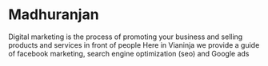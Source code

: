 # Madhuranjan
Digital marketing is the process of promoting your business and selling products and services in front of people Here in Vianinja we provide a guide of facebook marketing, search engine optimization (seo) and Google ads

